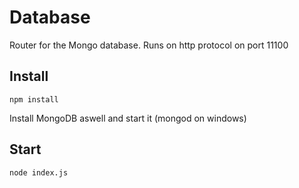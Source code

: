 # Database

Router for the Mongo database.
Runs on http protocol on port 11100

## Install 

```npm install```

Install MongoDB aswell and start it (mongod on windows)

## Start 

```node index.js```